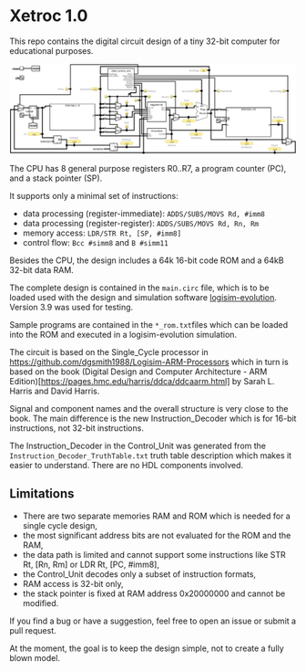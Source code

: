 # Xetroc 1.0

This repo contains the digital circuit design of a tiny 32-bit computer for educational purposes.

![top level diagram](main.svg)

The CPU has 8 general purpose registers R0..R7, a program counter (PC), and a stack pointer (SP). 

It supports only a minimal set of instructions: 
- data processing (register-immediate): `ADDS/SUBS/MOVS Rd, #imm8`
- data processing (register-register): `ADDS/SUBS/MOVS Rd, Rn, Rm`
- memory access: `LDR/STR Rt, [SP, #imm8]`
- control flow: `Bcc #simm8` and `B #simm11`

Besides the CPU, the design includes a 64k 16-bit code ROM and a 64kB 32-bit data RAM.

The complete design is contained in the `main.circ` file, which is to be loaded used with the design and simulation software [logisim-evolution](https://github.com/logisim-evolution/logisim-evolution). Version 3.9 was used for testing.

Sample programs are contained in the `*_rom.txt`files which can be loaded into the ROM and executed in a logisim-evolution simulation.

The circuit is based on the Single_Cycle processor in https://github.com/dgsmith1988/Logisim-ARM-Processors which in turn is based on the book
(Digital Design and Computer Architecture - ARM Edition)[https://pages.hmc.edu/harris/ddca/ddcaarm.html] by Sarah L. Harris and David Harris.

Signal and component names and the overall structure is very close to the book. 
The main difference is the new Instruction_Decoder which is for 16-bit instructions, not 32-bit instructions.

The Instruction_Decoder in the Control_Unit was generated from the `Instruction_Decoder_TruthTable.txt` truth table description which makes it easier to understand. 
There are no HDL components involved.

## Limitations
- There are two separate memories RAM and ROM which is needed for a single cycle design,
- the most significant address bits are not evaluated for the ROM and the RAM,
- the data path is limited and cannot support some instructions like STR Rt, [Rn, Rm] or LDR Rt, [PC, #imm8],
- the Control_Unit decodes only a subset of instruction formats,
- RAM access is 32-bit only,
- the stack pointer is fixed at RAM address 0x20000000 and cannot be modified.

If you find a bug or have a suggestion, feel free to open an issue or submit a pull request. 

At the moment, the goal is to keep the design simple, not to create a fully blown model.